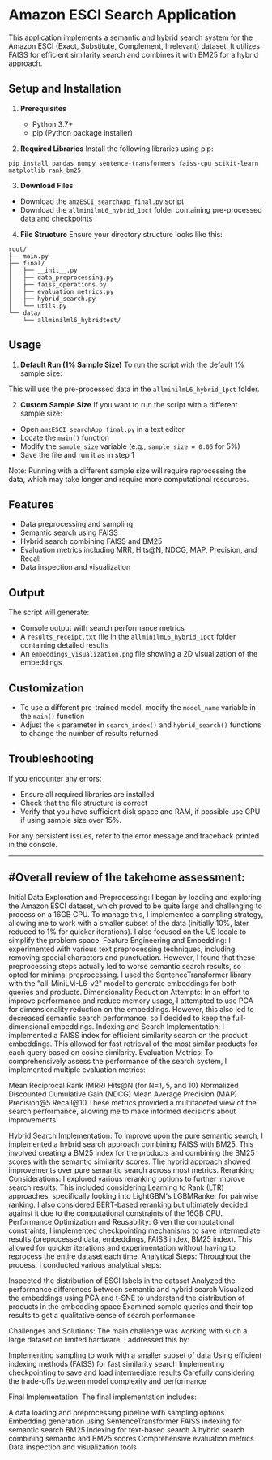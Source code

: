 # Amazon ESCI Search Application

This application implements a semantic and hybrid search system for the Amazon ESCI (Exact, Substitute, Complement, Irrelevant) dataset. It utilizes FAISS for efficient similarity search and combines it with BM25 for a hybrid approach.

## Setup and Installation

1. **Prerequisites**
   - Python 3.7+
   - pip (Python package installer)

2. **Required Libraries**
   Install the following libraries using pip:
```
pip install pandas numpy sentence-transformers faiss-cpu scikit-learn matplotlib rank_bm25
```

3. **Download Files**
- Download the `amzESCI_searchApp_final.py` script
- Download the `allminilmL6_hybrid_1pct` folder containing pre-processed data and checkpoints

4. **File Structure**
Ensure your directory structure looks like this:
```
root/
├── main.py
├── final/
│   ├── __init__.py
│   ├── data_preprocessing.py
│   ├── faiss_operations.py
│   ├── evaluation_metrics.py
│   ├── hybrid_search.py
│   └── utils.py
└── data/
    └── allminilml6_hybridtest/
```

## Usage

1. **Default Run (1% Sample Size)**
To run the script with the default 1% sample size:

This will use the pre-processed data in the `allminilmL6_hybrid_1pct` folder.

2. **Custom Sample Size**
If you want to run the script with a different sample size:
- Open `amzESCI_searchApp_final.py` in a text editor
- Locate the `main()` function
- Modify the `sample_size` variable (e.g., `sample_size = 0.05` for 5%)
- Save the file and run it as in step 1

Note: Running with a different sample size will require reprocessing the data, which may take longer and require more computational resources.

## Features

- Data preprocessing and sampling
- Semantic search using FAISS
- Hybrid search combining FAISS and BM25
- Evaluation metrics including MRR, Hits@N, NDCG, MAP, Precision, and Recall
- Data inspection and visualization

## Output

The script will generate:
- Console output with search performance metrics
- A `results_receipt.txt` file in the `allminilmL6_hybrid_1pct` folder containing detailed results
- An `embeddings_visualization.png` file showing a 2D visualization of the embeddings

## Customization

- To use a different pre-trained model, modify the `model_name` variable in the `main()` function
- Adjust the `k` parameter in `search_index()` and `hybrid_search()` functions to change the number of results returned

## Troubleshooting

If you encounter any errors:
- Ensure all required libraries are installed
- Check that the file structure is correct
- Verify that you have sufficient disk space and RAM, if possible use GPU if using sample size over 15%.

For any persistent issues, refer to the error message and traceback printed in the console.

--------------------------------------------
#Overall review of the takehome assessment:
---------------------------------------------

Initial Data Exploration and Preprocessing:
I began by loading and exploring the Amazon ESCI dataset, which proved to be quite large and challenging to process on a 16GB CPU. To manage this, I implemented a sampling strategy, allowing me to work with a smaller subset of the data (initially 10%, later reduced to 1% for quicker iterations). I also focused on the US locale to simplify the problem space.
Feature Engineering and Embedding:
I experimented with various text preprocessing techniques, including removing special characters and punctuation. However, I found that these preprocessing steps actually led to worse semantic search results, so I opted for minimal preprocessing. I used the SentenceTransformer library with the "all-MiniLM-L6-v2" model to generate embeddings for both queries and products.
Dimensionality Reduction Attempts:
In an effort to improve performance and reduce memory usage, I attempted to use PCA for dimensionality reduction on the embeddings. However, this also led to decreased semantic search performance, so I decided to keep the full-dimensional embeddings.
Indexing and Search Implementation:
I implemented a FAISS index for efficient similarity search on the product embeddings. This allowed for fast retrieval of the most similar products for each query based on cosine similarity.
Evaluation Metrics:
To comprehensively assess the performance of the search system, I implemented multiple evaluation metrics:

Mean Reciprocal Rank (MRR)
Hits@N (for N=1, 5, and 10)
Normalized Discounted Cumulative Gain (NDCG)
Mean Average Precision (MAP)
Precision@5
Recall@10
These metrics provided a multifaceted view of the search performance, allowing me to make informed decisions about improvements.


Hybrid Search Implementation:
To improve upon the pure semantic search, I implemented a hybrid search approach combining FAISS with BM25. This involved creating a BM25 index for the products and combining the BM25 scores with the semantic similarity scores. The hybrid approach showed improvements over pure semantic search across most metrics.
Reranking Considerations:
I explored various reranking options to further improve search results. This included considering Learning to Rank (LTR) approaches, specifically looking into LightGBM's LGBMRanker for pairwise ranking. I also considered BERT-based reranking but ultimately decided against it due to the computational constraints of the 16GB CPU.
Performance Optimization and Reusability:
Given the computational constraints, I implemented checkpointing mechanisms to save intermediate results (preprocessed data, embeddings, FAISS index, BM25 index). This allowed for quicker iterations and experimentation without having to reprocess the entire dataset each time.
Analytical Steps:
Throughout the process, I conducted various analytical steps:

Inspected the distribution of ESCI labels in the dataset
Analyzed the performance differences between semantic and hybrid search
Visualized the embeddings using PCA and t-SNE to understand the distribution of products in the embedding space
Examined sample queries and their top results to get a qualitative sense of search performance


Challenges and Solutions:
The main challenge was working with such a large dataset on limited hardware. I addressed this by:

Implementing sampling to work with a smaller subset of data
Using efficient indexing methods (FAISS) for fast similarity search
Implementing checkpointing to save and load intermediate results
Carefully considering the trade-offs between model complexity and performance


Final Implementation:
The final implementation includes:

A data loading and preprocessing pipeline with sampling options
Embedding generation using SentenceTransformer
FAISS indexing for semantic search
BM25 indexing for text-based search
A hybrid search combining semantic and BM25 scores
Comprehensive evaluation metrics
Data inspection and visualization tools
